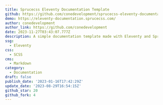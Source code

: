 ```yaml
---
title: Sprucecss Eleventy Documentation Template
github: https://github.com/conedevelopment/sprucecss-eleventy-documentation-template
demo: https://eleventy-documentation.sprucecss.com/
author: conedevelopment
author_link: https://github.com/conedevelopment
date: 2023-11-27T03:43:07.777Z
description: A simple documentation template made with Eleventy and Spruce CSS.
ssg:
  - Eleventy
css:
  - SCSS
cms:
  - Markdown
category:
  - Documentation
draft: false
publish_date: '2023-01-16T17:42:29Z'
update_date: '2023-08-29T16:54:15Z'
github_star: 20
github_fork: 4
---
```

